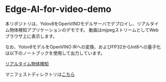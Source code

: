 # Edge-AI-for-video-demo

本リポジトリは、Yolov8をOpenVINOモデルサーバでデプロイし、リアルタイム物体検知アプリケーションのデモです。
動画はmjpegストリームとしてWebブラウザ上に表示します。

なお、Yolov8モデルをOpenVINO IRへの変換、およびFP32からInt8への量子化は以下のノートブックを使用して出力しています。

[リアルタイム物体検知](https://docs.openvino.ai/2024/notebooks/yolov8-object-detection-with-output.html)

マニフェストディレクトリは[こちら](https://github.com/yd-ono/Edge-AI-for-video-demo-manifests)
